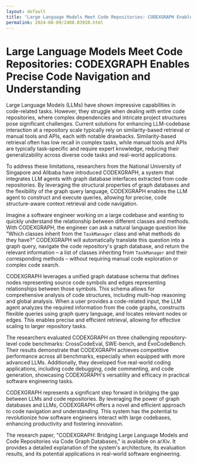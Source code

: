 ```yaml
---
layout: default
title: "Large Language Models Meet Code Repositories: CODEXGRAPH Enables Precise Code Navigation and Understanding"
permalink: 2024-08-09/2408.03910.html
---
```

# Large Language Models Meet Code Repositories: CODEXGRAPH Enables Precise Code Navigation and Understanding

Large Language Models (LLMs) have shown impressive capabilities in code-related tasks. However, they struggle when dealing with entire code repositories, where complex dependencies and intricate project structures pose significant challenges. Current solutions for enhancing LLM-codebase interaction at a repository scale typically rely on similarity-based retrieval or manual tools and APIs, each with notable drawbacks. Similarity-based retrieval often has low recall in complex tasks, while manual tools and APIs are typically task-specific and require expert knowledge, reducing their generalizability across diverse code tasks and real-world applications.

To address these limitations, researchers from the National University of Singapore and Alibaba have introduced CODEXGRAPH, a system that integrates LLM agents with graph database interfaces extracted from code repositories. By leveraging the structural properties of graph databases and the flexibility of the graph query language, CODEXGRAPH enables the LLM agent to construct and execute queries, allowing for precise, code structure-aware context retrieval and code navigation.

Imagine a software engineer working on a large codebase and wanting to quickly understand the relationship between different classes and methods. With CODEXGRAPH, the engineer can ask a natural language question like "Which classes inherit from the `TaskManager` class and what methods do they have?"  CODEXGRAPH will automatically translate this question into a graph query, navigate the code repository's graph database, and return the relevant information –  a list of classes inheriting from `TaskManager` and their corresponding methods –  without requiring manual code exploration or complex code search.

CODEXGRAPH leverages a unified graph database schema that defines nodes representing source code symbols and edges representing relationships between those symbols. This schema allows for comprehensive analysis of code structures, including multi-hop reasoning and global analysis. When a user provides a code-related input, the LLM agent analyzes the required information from the code graphs, constructs flexible queries using graph query language, and locates relevant nodes or edges. This enables precise and efficient retrieval, allowing for effective scaling to larger repository tasks.

The researchers evaluated CODEXGRAPH on three challenging repository-level code benchmarks: CrossCodeEval, SWE-bench, and EvoCodeBench. Their results demonstrate that CODEXGRAPH achieves competitive performance across all benchmarks, especially when equipped with more advanced LLMs. Additionally, they developed five real-world coding applications, including code debugging, code commenting, and code generation, showcasing CODEXGRAPH's versatility and efficacy in practical software engineering tasks.

CODEXGRAPH represents a significant step forward in bridging the gap between LLMs and code repositories. By leveraging the power of graph databases and LLMs, CODEXGRAPH offers a novel and efficient approach to code navigation and understanding. This system has the potential to revolutionize how software engineers interact with large codebases, enhancing productivity and fostering innovation.

The research paper, "CODEXGRAPH: Bridging Large Language Models and Code Repositories via Code Graph Databases," is available on arXiv.  It provides a detailed explanation of the system's architecture, its evaluation results, and its potential applications in real-world software engineering.